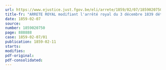 ```yaml
---
url: https://www.ejustice.just.fgov.be/eli/arrete/1859/02/07/1859020750/justel
title-fr: "ARRETE ROYAL modifiant l'arrêté royal du 3 décembre 1839 déterminant le costume des commissaires de police"
date: 1859-02-07
source:
number: 1859020750
page: 888888
case: 1859-02-07/01
publication: 1859-02-11
starts:
modifies:
pdf-original:
pdf-consolidated:
---
```


